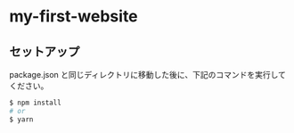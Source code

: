 # my-first-website
## セットアップ

package.json と同じディレクトリに移動した後に、下記のコマンドを実行してください。

```bash
$ npm install
# or
$ yarn
```
